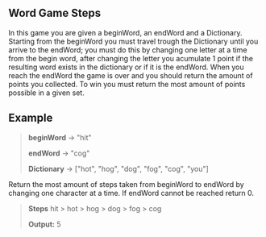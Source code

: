 ## Word Game Steps

In this game you are given a beginWord, an endWord and a Dictionary. Starting from the beginWord you must travel trough the Dictionary until you arrive to the endWord; you must do this by changing one letter at a time from the begin word, after changing the letter you acumulate 1 point if the resulting word exists in the dictionary or if it is the endWord. When you reach the endWord the game is over and you should return the amount of points you collected. To win you must return the most amount of points possible in a given set.

## **Example**

>**beginWord** -> "hit"
>
>**endWord** -> "cog"
>
>**Dictionary** -> ["hot", "hog", "dog", "fog", "cog", "you"]

Return the most amount of steps taken from beginWord to endWord by changing one character at a time. If endWord cannot
be reached return 0.

>**Steps** hit > hot > hog > dog > fog > cog
>
>**Output:** 5